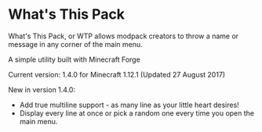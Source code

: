 What's This Pack
=========

What's This Pack, or WTP allows modpack creators to throw a name or message in any corner of the main menu.

A simple utility built with Minecraft Forge

Current version: 1.4.0 for Minecraft 1.12.1 (Updated 27 August 2017)

New in version 1.4.0:
* Add true multiline support - as many line as your little heart desires!
* Display every line at once or pick a random one every time you open the main menu.
